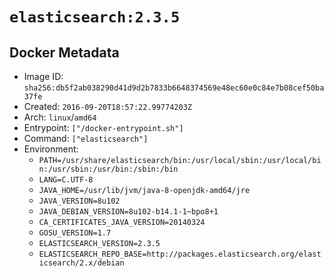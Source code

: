 # `elasticsearch:2.3.5`

## Docker Metadata

- Image ID: `sha256:db5f2ab038290d41d9d2b7833b6648374569e48ec60e0c84e7b08cef50ba37fe`
- Created: `2016-09-20T18:57:22.99774203Z`
- Arch: `linux`/`amd64`
- Entrypoint: `["/docker-entrypoint.sh"]`
- Command: `["elasticsearch"]`
- Environment:
  - `PATH=/usr/share/elasticsearch/bin:/usr/local/sbin:/usr/local/bin:/usr/sbin:/usr/bin:/sbin:/bin`
  - `LANG=C.UTF-8`
  - `JAVA_HOME=/usr/lib/jvm/java-8-openjdk-amd64/jre`
  - `JAVA_VERSION=8u102`
  - `JAVA_DEBIAN_VERSION=8u102-b14.1-1~bpo8+1`
  - `CA_CERTIFICATES_JAVA_VERSION=20140324`
  - `GOSU_VERSION=1.7`
  - `ELASTICSEARCH_VERSION=2.3.5`
  - `ELASTICSEARCH_REPO_BASE=http://packages.elasticsearch.org/elasticsearch/2.x/debian`
